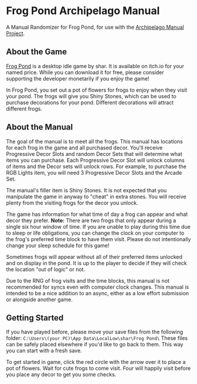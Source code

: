 # Frog Pond Archipelago Manual
A Manual Randomizer for Frog Pond, for use with the [Archipelago Manual Project](https://github.com/ManualForArchipelago).
## About the Game
[Frog Pond](https://sharyap.itch.io/frog-pond) is a desktop idle game by shar. It is available on itch.io for your named price. While you can download it for free, please consider supporting the developer monetarily if you enjoy the game!

In Frog Pond, you set out a pot of flowers for frogs to enjoy when they visit your pond. The frogs will give you Shiny Stones,  which can be used to purchase decorations for your pond. Different decorations will attract different frogs.

## About the Manual
The goal of the manual is to meet all the frogs. This manual has locations for each frog in the game and all purchased decor. You'll receive Progressive Decor Slots and random Decor Sets that will determine what items you can purchase. Each Progressive Decor Slot will unlock columns of items and the Decor sets will unlock rows. For example, to purchase the RGB Lights item, you will need 3 Progressive Decor Slots and the Arcade Set.

The manual's filler item is Shiny Stones. It is not expected that you manipulate the game in anyway to "cheat" in extra stones. You will receive plenty from the visiting frogs for the decor you unlock.

The game has information for what time of day a frog can appear and what decor they prefer. **Note:** There are two frogs that only appear during a single six hour window of time. If you are unable to play during this time due to sleep or life obligations, you can change the clock on your computer to the frog's preferred time block to have them visit. Please do not intentionally change your sleep schedule for this game!

Sometimes frogs will appear without all of their preferred items unlocked and on display in the pond. It is up to the player to decide if they will check the location "out of logic" or not.

Due to the RNG of frog visits and the time blocks, this manual is not recommended for syncs even with computer clock changes. This manual is intended to be a nice addition to an async, either as a low effort submission or alongside another game.

## Getting Started
If you have played before, please move your save files from the following folder: `C:\Users\(your PC)\App Data\LocalLow\shar\Frog Pond\` These files can be safely placed elsewhere if you'd like to go back to them. This way you can start with a fresh save.

To get started in game, click the red circle with the arrow over it to place a pot of flowers. Wait for cute frogs to come visit. Four will happily visit before you place any decor to get you some checks.
